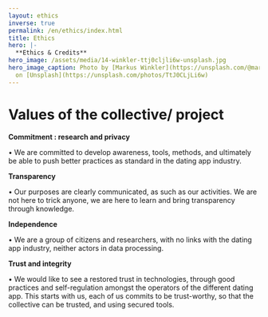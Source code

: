 ```yaml
---
layout: ethics
inverse: true
permalink: /en/ethics/index.html
title: Ethics
hero: |-
  **Ethics & Credits**
hero_image: /assets/media/14-winkler-ttj0cljli6w-unsplash.jpg
hero_image_caption: Photo by [Markus Winkler](https://unsplash.com/@markuswinkler)
  on [Unsplash](https://unsplash.com/photos/TtJ0CLjLi6w)
---
```

# Values of the collective/ project

**Commitment : research and privacy**

•	We are committed to develop awareness, tools, methods, and ultimately be able to push better practices as standard in the dating app industry.

**Transparency**

•	Our purposes are clearly communicated, as such as our activities. We are not here to trick anyone, we are here to learn and bring transparency through knowledge.

**Independence**

•	We are a group of citizens and researchers, with no links with the dating app industry, neither actors in data processing.

**Trust and integrity**

•	We would like to see a restored trust in technologies, through good practices and self-regulation amongst the operators of the different dating app. This starts with us, each of us commits to be trust-worthy, so that the collective can be trusted, and using secured tools.